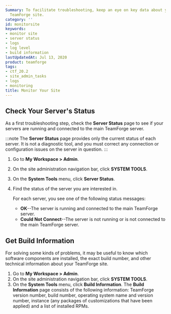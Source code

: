 ```yaml
---
Summary: To facilitate troubleshooting, keep an eye on key data about your Digital.ai
  TeamForge site.
category: ''
id: monitorsite
keywords:
- monitor site
- server status
- logs
- log level
- build information
lastUpdatedAt: Jul 13, 2020
product: teamforge
tags:
- ctf_20.2
- site_admin_tasks
- logs
- monitoring
title: Monitor Your Site
---
```



## Check Your Server's Status
As a first troubleshooting step, check the **Server Status** page to see if your servers are running and connected to the main TeamForge server.

:::note
The **Server Status** page provides only the current status of each server. It is not a diagnostic tool, and you must correct any connection or configuration issues on the server in question.
:::

1. Go to **My Workspace > Admin**.
2. On the site administration navigation bar, click **SYSTEM TOOLS**.
3. On the **System Tools** menu, click **Server Status**.
4. Find the status of the server you are interested in.
   
   For each server, you see one of the following status messages:
   * **OK**--The server is running and connected to the main TeamForge server.
   * **Could Not Connect**--The server is not running or is not connected to the main TeamForge server.

## Get Build Information
For solving some kinds of problems, it may be useful to know which software components are installed, the exact build number, and other technical information about your TeamForge site.

1. Go to **My Workspace > Admin**.
2. On the site administration navigation bar, click **SYSTEM TOOLS**.
3. On the **System Tools** menu, click **Build Information**.
   The **Build Information** page consists of the following information: TeamForge version number, build number, operating system name and version number, instance (any packages of customizations that have been applied) and a list of installed RPMs.

<!-- ## Get Reports on Site Activity {#siteactivityreport}

You can keep track of various kinds of user activity, such as the number of user logins, source code commits, and tracker activity on your site.

* Monitor the total number of commits on your site by all users, in all projects, per day. You can track SCM commits to Subversion repositories and to Git repositories as well, if you have the [TeamForge Git integration][gitoverview] set up.
* Check how many users log into your site in a given period. For example, to assess the impact of changes you've made to your site's look and feel (see [Customize TeamForge][customize]), look for trends in the user login numbers for the week following the changes.
* Check the artifacts that are created and closed in a given period.

1. Go to **My Workspace > Admin**.
2. Click **REPORTS** from the **Projects** menu and select one of the available reports.
3. Click a **Zoom** option to see a week, a month, a quarter, 6 months, or a year of activity. The **Max** option shows all the data that's ever been collected.
4. Use the **From** and **To** date fields to zero in on the exact period of activity you are interested in.
5. Roll your cursor over any data point on the graph to see the exact numbers that determine that point's position.
6. Click **Grid View** to see the data as a table. You can toggle between chart and grid view as needed. -->

